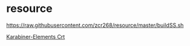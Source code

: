 # resource
https://raw.githubusercontent.com/zcr268/resource/master/buildSS.sh

[Karabiner-Elements Crt](karabiner://karabiner/assets/complex_modifications/import?url=https%3a%2f%2fraw.githubusercontent.com%2fzcr268%2fresource%2fmaster%2fCrt.json)
